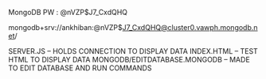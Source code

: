 MongoDB PW : @nVZP$J7_CxdQHQ


mongodb+srv://ankhiban:@nVZP$J7_CxdQHQ@cluster0.vawph.mongodb.net/


SERVER.JS – HOLDS CONNECTION TO DISPLAY DATA
INDEX.HTML – TEST HTML TO DISPLAY DATA
MONGODB/EDITDATABASE.MONGODB – MADE TO EDIT DATABASE AND RUN COMMANDS
